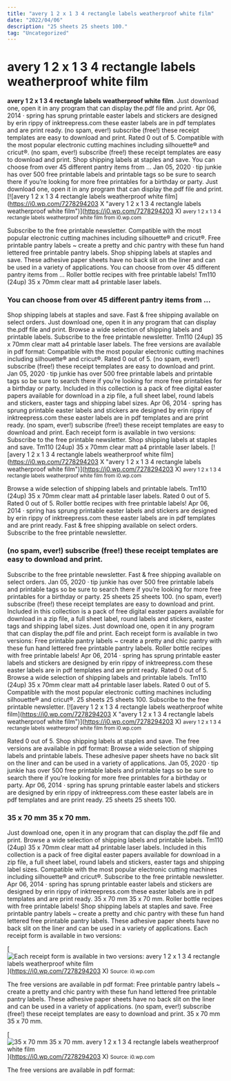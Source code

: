 ```yaml
---
title: "avery 1 2 x 1 3 4 rectangle labels weatherproof white film"
date: "2022/04/06"
description: "25 sheets 25 sheets 100."
tag: "Uncategorized"
---
```


# avery 1 2 x 1 3 4 rectangle labels weatherproof white film
**avery 1 2 x 1 3 4 rectangle labels weatherproof white film**. Just download one, open it in any program that can display the.pdf file and print. Apr 06, 2014 · spring has sprung printable easter labels and stickers are designed by erin rippy of inktreepress.com these easter labels are in pdf templates and are print ready. (no spam, ever!) subscribe (free!) these receipt templates are easy to download and print. Rated 0 out of 5. Compatible with the most popular electronic cutting machines including silhouette® and cricut®.
(no spam, ever!) subscribe (free!) these receipt templates are easy to download and print. Shop shipping labels at staples and save. You can choose from over 45 different pantry items from … Jan 05, 2020 · tip junkie has over 500 free printable labels and printable tags so be sure to search there if you’re looking for more free printables for a birthday or party. Just download one, open it in any program that can display the.pdf file and print.
[![avery 1 2 x 1 3 4 rectangle labels weatherproof white film](https://i0.wp.com/7278294203 X "avery 1 2 x 1 3 4 rectangle labels weatherproof white film")](https://i0.wp.com/7278294203 X)
<small>avery 1 2 x 1 3 4 rectangle labels weatherproof white film from i0.wp.com</small>

Subscribe to the free printable newsletter. Compatible with the most popular electronic cutting machines including silhouette® and cricut®. Free printable pantry labels ~ create a pretty and chic pantry with these fun hand lettered free printable pantry labels. Shop shipping labels at staples and save. These adhesive paper sheets have no back slit on the liner and can be used in a variety of applications. You can choose from over 45 different pantry items from … Roller bottle recipes with free printable labels! Tm110 (24up) 35 x 70mm clear matt a4 printable laser labels.

### You can choose from over 45 different pantry items from …
Shop shipping labels at staples and save. Fast &amp; free shipping available on select orders. Just download one, open it in any program that can display the.pdf file and print. Browse a wide selection of shipping labels and printable labels. Subscribe to the free printable newsletter. Tm110 (24up) 35 x 70mm clear matt a4 printable laser labels. The free versions are available in pdf format: Compatible with the most popular electronic cutting machines including silhouette® and cricut®. Rated 0 out of 5. (no spam, ever!) subscribe (free!) these receipt templates are easy to download and print. Jan 05, 2020 · tip junkie has over 500 free printable labels and printable tags so be sure to search there if you’re looking for more free printables for a birthday or party. Included in this collection is a pack of free digital easter papers available for download in a zip file, a full sheet label, round labels and stickers, easter tags and shipping label sizes. Apr 06, 2014 · spring has sprung printable easter labels and stickers are designed by erin rippy of inktreepress.com these easter labels are in pdf templates and are print ready.
(no spam, ever!) subscribe (free!) these receipt templates are easy to download and print. Each receipt form is available in two versions: Subscribe to the free printable newsletter. Shop shipping labels at staples and save. Tm110 (24up) 35 x 70mm clear matt a4 printable laser labels.
[![avery 1 2 x 1 3 4 rectangle labels weatherproof white film](https://i0.wp.com/7278294203 X "avery 1 2 x 1 3 4 rectangle labels weatherproof white film")](https://i0.wp.com/7278294203 X)
<small>avery 1 2 x 1 3 4 rectangle labels weatherproof white film from i0.wp.com</small>

Browse a wide selection of shipping labels and printable labels. Tm110 (24up) 35 x 70mm clear matt a4 printable laser labels. Rated 0 out of 5. Rated 0 out of 5. Roller bottle recipes with free printable labels! Apr 06, 2014 · spring has sprung printable easter labels and stickers are designed by erin rippy of inktreepress.com these easter labels are in pdf templates and are print ready. Fast &amp; free shipping available on select orders. Subscribe to the free printable newsletter.

### (no spam, ever!) subscribe (free!) these receipt templates are easy to download and print.
Subscribe to the free printable newsletter. Fast &amp; free shipping available on select orders. Jan 05, 2020 · tip junkie has over 500 free printable labels and printable tags so be sure to search there if you’re looking for more free printables for a birthday or party. 25 sheets 25 sheets 100. (no spam, ever!) subscribe (free!) these receipt templates are easy to download and print. Included in this collection is a pack of free digital easter papers available for download in a zip file, a full sheet label, round labels and stickers, easter tags and shipping label sizes. Just download one, open it in any program that can display the.pdf file and print. Each receipt form is available in two versions: Free printable pantry labels ~ create a pretty and chic pantry with these fun hand lettered free printable pantry labels. Roller bottle recipes with free printable labels! Apr 06, 2014 · spring has sprung printable easter labels and stickers are designed by erin rippy of inktreepress.com these easter labels are in pdf templates and are print ready. Rated 0 out of 5. Browse a wide selection of shipping labels and printable labels.
Tm110 (24up) 35 x 70mm clear matt a4 printable laser labels. Rated 0 out of 5. Compatible with the most popular electronic cutting machines including silhouette® and cricut®. 25 sheets 25 sheets 100. Subscribe to the free printable newsletter.
[![avery 1 2 x 1 3 4 rectangle labels weatherproof white film](https://i0.wp.com/7278294203 X "avery 1 2 x 1 3 4 rectangle labels weatherproof white film")](https://i0.wp.com/7278294203 X)
<small>avery 1 2 x 1 3 4 rectangle labels weatherproof white film from i0.wp.com</small>

Rated 0 out of 5. Shop shipping labels at staples and save. The free versions are available in pdf format: Browse a wide selection of shipping labels and printable labels. These adhesive paper sheets have no back slit on the liner and can be used in a variety of applications. Jan 05, 2020 · tip junkie has over 500 free printable labels and printable tags so be sure to search there if you’re looking for more free printables for a birthday or party. Apr 06, 2014 · spring has sprung printable easter labels and stickers are designed by erin rippy of inktreepress.com these easter labels are in pdf templates and are print ready. 25 sheets 25 sheets 100.

### 35 x 70 mm 35 x 70 mm.
Just download one, open it in any program that can display the.pdf file and print. Browse a wide selection of shipping labels and printable labels. Tm110 (24up) 35 x 70mm clear matt a4 printable laser labels. Included in this collection is a pack of free digital easter papers available for download in a zip file, a full sheet label, round labels and stickers, easter tags and shipping label sizes. Compatible with the most popular electronic cutting machines including silhouette® and cricut®. Subscribe to the free printable newsletter. Apr 06, 2014 · spring has sprung printable easter labels and stickers are designed by erin rippy of inktreepress.com these easter labels are in pdf templates and are print ready. 35 x 70 mm 35 x 70 mm. Roller bottle recipes with free printable labels! Shop shipping labels at staples and save. Free printable pantry labels ~ create a pretty and chic pantry with these fun hand lettered free printable pantry labels. These adhesive paper sheets have no back slit on the liner and can be used in a variety of applications. Each receipt form is available in two versions:


[![Each receipt form is available in two versions: avery 1 2 x 1 3 4 rectangle labels weatherproof white film]($5 "avery 1 2 x 1 3 4 rectangle labels weatherproof white film")](https://i0.wp.com/7278294203 X)
<small>Source: i0.wp.com</small>

The free versions are available in pdf format: Free printable pantry labels ~ create a pretty and chic pantry with these fun hand lettered free printable pantry labels. These adhesive paper sheets have no back slit on the liner and can be used in a variety of applications. (no spam, ever!) subscribe (free!) these receipt templates are easy to download and print. 35 x 70 mm 35 x 70 mm.

[![35 x 70 mm 35 x 70 mm. avery 1 2 x 1 3 4 rectangle labels weatherproof white film]($5 "avery 1 2 x 1 3 4 rectangle labels weatherproof white film")](https://i0.wp.com/7278294203 X)
<small>Source: i0.wp.com</small>

The free versions are available in pdf format:
